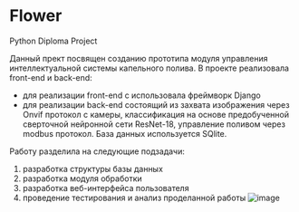 # Flower
Python Diploma Project

Данный прект посвящен созданию прототипа модуля управления интеллектуальной системы капельного полива.
В проекте реализовала  front-end и back-end:
- для реализации front-end с использовала фреймворк Django
- для реализации back-end состоящий из захвата изображения через Onvif протокол с камеры,  классификация на основе предобученной сверточной нейронной сети ResNet-18, управление поливом через modbus протокол. База данных используется SQlite.

Работу разделила на следующие подзадачи:
1.	разработка структуры базы данных
2.	разработка модуля обработки
3.	разработка веб-интерфейса пользователя
4.	проведение тестирования и анализ проделанной работы
![image](https://user-images.githubusercontent.com/56446265/117116574-31141a00-ad97-11eb-9ada-42986998cf79.png)

